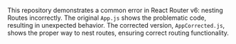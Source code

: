 This repository demonstrates a common error in React Router v6: nesting Routes incorrectly. The original `App.js` shows the problematic code, resulting in unexpected behavior.  The corrected version, `AppCorrected.js`, shows the proper way to nest routes, ensuring correct routing functionality.